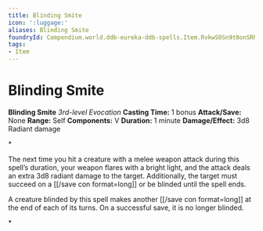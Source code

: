 ```yaml
---
title: Blinding Smite
icon: ':luggage:'
aliases: Blinding Smite
foundryId: Compendium.world.ddb-eureka-ddb-spells.Item.RvkwS0Sn9t0onSRh
tags:
- Item
---
```


# Blinding Smite

**Blinding Smite**
_3rd-level Evocation_
**Casting Time:** 1 bonus
**Attack/Save:** None
**Range:** Self
**Components:** V
**Duration:** 1 minute
**Damage/Effect:** 3d8 Radiant damage

*<p>The next time you hit a creature with a melee weapon attack during this spell’s duration, your weapon flares with a bright light, and the attack deals an extra 3d8 radiant damage to the target. Additionally, the target must succeed on a [[/save con format=long]] or be blinded until the spell ends.

A creature blinded by this spell makes another [[/save con format=long]] at the end of each of its turns. On a successful save, it is no longer blinded.</p>*